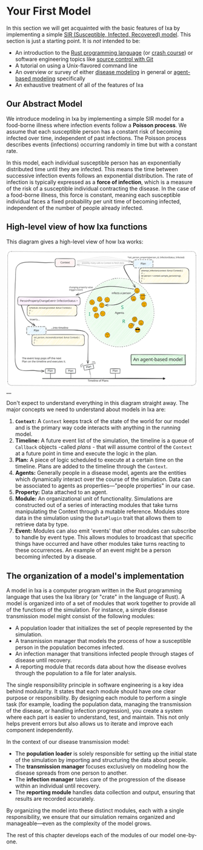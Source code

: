 # Your First Model

In this section we will get acquainted with the basic features of Ixa by implementing a simple [SIR (Susceptible, Infected, Recovered) model](https://en.wikipedia.org/wiki/Compartmental_models_in_epidemiology#The_SIR_model). This section is just a starting point. It is _not_ intended to be:

- An introduction to the [Rust programming language](https://www.rust-lang.org/learn) (or [crash course](https://stevedonovan.github.io/rust-gentle-intro/readme.html)) or software engineering topics like [source control with Git](https://git-scm.com/book/ms/v2/Getting-Started-About-Version-Control)
- A tutorial on using a Unix-flavored command line
- An overview or survey of either [disease modeling](https://en.wikipedia.org/wiki/Mathematical_modelling_of_infectious_diseases) in general or [agent-based modeling](https://en.wikipedia.org/wiki/Agent-based_model) specifically
- An exhaustive treatment of all of the features of Ixa

## Our Abstract Model

We introduce modeling in Ixa by implementing a simple SIR model for a food-borne illness where infection events follow a **Poisson process**. We assume that each susceptible person has a constant risk of becoming infected over time, independent of past infections. The Poisson process describes events (infections) occurring randomly in time but with a constant rate.

In this model, each individual susceptible person has an exponentially distributed time until they are infected. This means the time between successive infection events follows an exponential distribution. The rate of infection is typically expressed as a **force of infection**, which is a measure of the risk of a susceptible individual contracting the disease. In the case of a food-borne illness, this force is constant, meaning each susceptible individual faces a fixed probability per unit time of becoming infected, independent of the number of people already infected.

## High-level view of how Ixa functions

This diagram gives a high-level view of how Ixa works:

![An Agent Based Model](../assets/AnAgentBasedModel.svg)__

Don't expect to understand everything in this diagram straight away. The major concepts we need to understand about models in Ixa are:

1. **`Context`:** A `Context` keeps track of the state of the world for our model and is the primary way code interacts with anything in the running model.
2. **Timeline:** A future event list of the simulation, the timeline is a queue of `Callback` objects -called _plans_ - that will assume control of the `Context` at a future point in time and execute the logic in the plan.
3. **Plan:** A piece of logic scheduled to execute at a certain time on the timeline. Plans are added to the timeline through the `Context`.
4. **Agents:** Generally people in a disease model, agents are the entities which dynamically interact over the course of the simulation. Data can be associated to agents as properties—"people properties" in our case.
5. **Property:** Data attached to an agent.
6. **Module:** An organizational unit of functionality. Simulations are constructed out of a series of interacting modules that take turns manipulating the Context through a mutable reference. Modules store data in the simulation using the `DataPlugin` trait that allows them to retrieve data by type.
7. **Event:** Modules can also emit 'events' that other modules can subscribe to handle by event type. This allows modules to broadcast that specific things have occurred and have other modules take turns reacting to these occurrences. An example of an event might be a person becoming infected by a disease.

## The organization of a model's implementation

A model in Ixa is a computer program written in the Rust programming language that uses the Ixa library (or "crate" in the language of Rust). A model is organized into of a set of modules that work together to provide all of the functions of the simulation. For instance, a simple disease transmission model might consist of the following modules:

- A population loader that initializes the set of people represented by the simulation.
- A transmission manager that models the process of  how a susceptible person in the population becomes infected.
- An infection manager that transitions infected people through stages of disease until recovery.
- A reporting module that records data about how the disease evolves through the population to a file for later analysis.

The single responsibility principle in software engineering is a key idea behind modularity. It states that each module should have one clear purpose or responsibility. By designing each module to perform a single task (for example, loading the population data, managing the transmission of the disease, or handling infection progression), you create a system where each part is easier to understand, test, and maintain. This not only helps prevent errors but also allows us to iterate and improve each component independently.

In the context of our disease transmission model:

- The **population loader** is solely responsible for setting up the initial state of the simulation by importing and structuring the data about people.
- The **transmission manager** focuses exclusively on modeling how the disease spreads from one person to another.
- The **infection manager** takes care of the progression of the disease within an individual until recovery.
- The **reporting module** handles data collection and output, ensuring that results are recorded accurately.

By organizing the model into these distinct modules, each with a single responsibility, we ensure that our simulation remains organized and manageable—even as the complexity of the model grows.

The rest of this chapter develops each of the modules of our model one-by-one.
